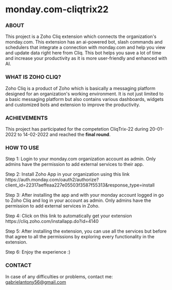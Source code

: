 # monday.com-cliqtrix22
### ABOUT

This project is a Zoho Cliq extension which connects the organization's monday.com. This extension has an ai-powered bot, slash commands and schedulers that integrate a connection with monday.com and help you view and update data right here from Cliq. This bot helps you save a lot of time and increase your productivity as it is more user-friendly and enhanced with AI.


### WHAT IS ZOHO CLIQ?

  Zoho Cliq is a product of Zoho which is basically a messaging platform designed for an organization's working environment.
  It is not just limited to a basic messaging platform but also contains various dashboards, widgets and customized bots and extension to improve the productivity.


### ACHIEVEMENTS
 This project has participated for the competetion CliqTrix-22 during 20-01-2022 to 14-02-2022 and reached the **final round**.

### HOW TO USE

 <p> Step 1: Login to your monday.com organization account as admin. Only admins have the permission to add external services to their app.</p> 
 <p> Step 2: Install Zoho App in your organization using this link https://auth.monday.com/oauth2/authorize?client_id=22317aeffeaa227e05503f3587f55313&response_type=install </p> 
 <p> Step 3: After installing the app and with your monday account logged in go to Zoho Cliq and log in your account as admin. Only admins have the permission to add external               services in Zoho.</p> 
 <p> Step 4: Click on this link to automatically get your extension https://cliq.zoho.com/installapp.do?id=4140 </p> 
 <p> Step 5: After installing the extension, you can use all the services but before that agree to all the permissions by exploring every functionality in the extension.</p> 
 <p> Step 6: Enjoy the experience :) </p> 

### CONTACT
  In case of any difficulties or problems, contact me: gabrielantony56@gmail.com

